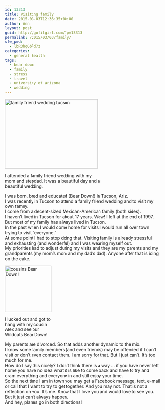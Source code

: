 ```yaml
---
id: 13313
title: Visiting family
date: 2015-03-03T12:36:35+00:00
author: Ann
layout: post
guid: http://gofitgirl.com/?p=13313
permalink: /2015/03/03/family/
sfw_pwd:
  - lbR3hqGbld7z
categories:
  - general health
tags:
  - bear down
  - family
  - stress
  - travel
  - university of arizona
  - wedding
---
```

<div id="attachment_13333" style="width: 310px" class="wp-caption alignleft">
  <a href="http://gofitgirl.com/2015/03/family/img_6150/" rel="attachment wp-att-13333"><img class="size-medium wp-image-13333" src="http://gofitgirl.com/wp-content/uploads/2015/03/IMG_6150-300x225.jpg" alt="family friend wedding tucson" width="300" height="225" /></a>
  
  <p class="wp-caption-text">
    I attended a family friend wedding with my mom and stepdad. It was a beautiful day and a beautiful wedding.
  </p>
</div>

  
I was born, bred and educated (Bear Down!) in Tucson, Ariz.  
I was recently in Tucson to attend a family friend wedding and to visit my own family.  
I come from a decent-sized Mexican-American family (both sides).  
I haven&#8217;t lived in Tucson for about 17 years. Wow! I left at the end of 1997.  
But most of my family has always lived in Tucson.  
In the past when I would come home for visits I would run all over town trying to visit &#8220;everyone.&#8221;  
At some point I had to stop doing that. Visiting family is already stressful and exhausting (and wonderful) and I was wearing myself out.  
My priorities had to adjust during my visits and they are my parents and my grandparents (my mom&#8217;s mom and my dad&#8217;s dad). Anyone after that is icing on the cake.  


<div id="attachment_13334" style="width: 160px" class="wp-caption alignright">
  <a href="http://gofitgirl.com/2015/03/family/1654187_10152574913571574_8551329856482263137_n/" rel="attachment wp-att-13334"><img class="size-thumbnail wp-image-13334" src="http://gofitgirl.com/wp-content/uploads/2015/03/1654187_10152574913571574_8551329856482263137_n-150x150.jpg" alt="cousins Bear Down!" width="150" height="150" /></a>
  
  <p class="wp-caption-text">
    I lucked out and got to hang with my cousin Alex and see our Wildcats Bear Down!
  </p>
</div>

  
My parents are divorced. So that adds another dynamic to the mix.  
I know some family members (and even friends) may be offended if I can&#8217;t visit or don&#8217;t even contact them. I am sorry for that. But I just can&#8217;t. It&#8217;s too much for me.  
How do I say this nicely? I don&#8217;t think there is a way &#8230; if you have never left home you have no idea what it is like to come back and have to try and cram everything and everyone in and still enjoy your time.  
So the next time I am in town you may get a Facebook message, text, e-mail or call that I want to try to get together. And you may not. That is not a reflection on you. It&#8217;s me. Know that I love you and would love to see you. But it just can&#8217;t always happen.  
And hey, planes go in both directions!
